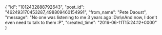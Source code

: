  {
   "id": "1012432888792643",
   "post_id": "462493170453287_498809460154991",
   "from_name": "Pete Daoust",
   "message": "No one was listening to me 3 years ago :D\n\nAnd now, I don't even need to talk to them :P",
   "created_time": "2016-06-11T15:24:12+0000"
 }
